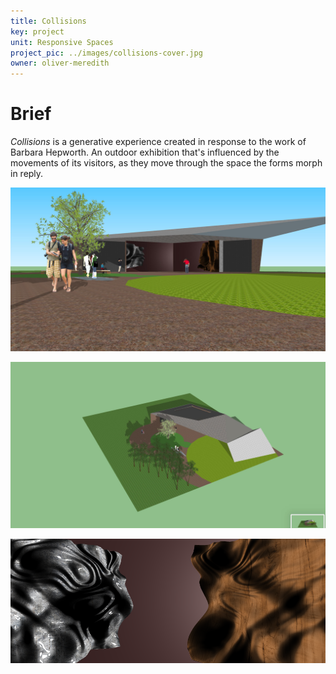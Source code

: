 ```yaml
---
title: Collisions
key: project
unit: Responsive Spaces
project_pic: ../images/collisions-cover.jpg
owner: oliver-meredith
---
```


# Brief
_Collisions_ is a generative experience created in response to the
work of Barbara Hepworth. An outdoor exhibition that's influenced by the
movements of its visitors, as they move through the space the forms morph in
reply.

![A mock up of the outdoor exhibition area designed to exhibit a response to the work of Barbara Hepworth](../images/collisions-outside.jpg)

![Elevated view of the exhibition space](../images/collisions-overview.jpg)

![Two fluid forms that reflect each others shape](../images/screenshot-2020-06-12-at-10.06.50.png)